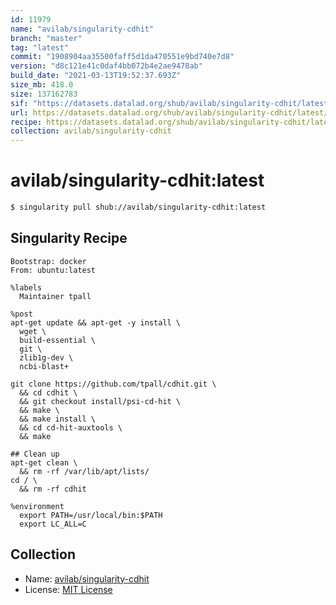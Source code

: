 ```yaml
---
id: 11979
name: "avilab/singularity-cdhit"
branch: "master"
tag: "latest"
commit: "1908904aa35500faff5d1da470551e9bd740e7d8"
version: "d8c121e41c0daf4bb072b4e2ae9478ab"
build_date: "2021-03-13T19:52:37.693Z"
size_mb: 418.0
size: 137162783
sif: "https://datasets.datalad.org/shub/avilab/singularity-cdhit/latest/2021-03-13-1908904a-d8c121e4/d8c121e41c0daf4bb072b4e2ae9478ab.sif"
url: https://datasets.datalad.org/shub/avilab/singularity-cdhit/latest/2021-03-13-1908904a-d8c121e4/
recipe: https://datasets.datalad.org/shub/avilab/singularity-cdhit/latest/2021-03-13-1908904a-d8c121e4/Singularity
collection: avilab/singularity-cdhit
---
```


# avilab/singularity-cdhit:latest

```bash
$ singularity pull shub://avilab/singularity-cdhit:latest
```

## Singularity Recipe

```singularity
Bootstrap: docker
From: ubuntu:latest

%labels
  Maintainer tpall

%post
apt-get update && apt-get -y install \
  wget \
  build-essential \
  git \
  zlib1g-dev \
  ncbi-blast+

git clone https://github.com/tpall/cdhit.git \
  && cd cdhit \
  && git checkout install/psi-cd-hit \
  && make \
  && make install \
  && cd cd-hit-auxtools \
  && make

## Clean up
apt-get clean \
  && rm -rf /var/lib/apt/lists/ 
cd / \
  && rm -rf cdhit

%environment
  export PATH=/usr/local/bin:$PATH
  export LC_ALL=C
```

## Collection

 - Name: [avilab/singularity-cdhit](https://github.com/avilab/singularity-cdhit)
 - License: [MIT License](https://api.github.com/licenses/mit)

